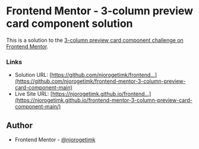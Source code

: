 # Frontend Mentor - 3-column preview card component solution

This is a solution to the [3-column preview card component challenge on Frontend Mentor](https://www.frontendmentor.io/challenges/3column-preview-card-component-pH92eAR2-).

### Links

- Solution URL: [https://github.com/njorogetimk/frontend...](https://github.com/njorogetimk/frontend-mentor-3-column-preview-card-component-main)
- Live Site URL: [https://njorogetimk.github.io/frontend...](https://njorogetimk.github.io/frontend-mentor-3-column-preview-card-component-main/)

## Author

- Frontend Mentor - [@njorogetimk](https://www.frontendmentor.io/profile/njorogetimk)
